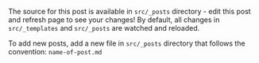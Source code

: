 <!-- {:title "Welcome to your new blog" :date "{{current-date}}" :tags "home"} -->

The source for this post is available in  `src/_posts` directory - edit this post and refresh page to see your changes! By default, all changes in `src/_templates` and `src/_posts` are watched and reloaded.

To add new posts, add a new file in `src/_posts` directory that follows the convention: `name-of-post.md`
